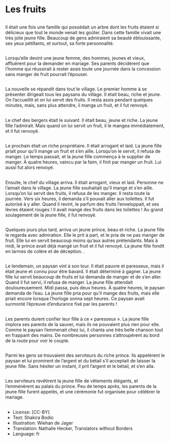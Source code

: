 # Les fruits

##
Il était une fois une famille qui
possédait un arbre dont les fruits
étaient si délicieux que tout le
monde venait les goûter.
Dans cette famille vivait une très
jolie jeune fille. Beaucoup de gens
admiraient sa beauté éblouissante,
ses yeux pétillants, et surtout, sa
forte personnalité.

##
Lorsqu’elle devint une jeune
femme, des hommes, jeunes et
vieux, affluèrent pour la demander
en mariage.
Ses parents décidèrent que
l’homme qui réussirait à rester assis
toute une journée dans la
concession sans manger de fruit
pourrait l’épouser.

##
La nouvelle se répandit dans tout le
village.
Le premier homme à se présenter
dirigeait tous les paysans du
village. Il était beau, riche et jeune.
On l’accueillit et on lui servit des
fruits.
Il resta assis pendant quelques
minutes, mais, sans plus attendre, il
manga un fruit, et il fut renvoyé.

##
Le chef des bergers était le suivant.
Il était beau, jeune et riche. La
jeune fille l’admirait. Mais quand on
lui servit un fruit, il le mangea
immédiatement, et il fut renvoyé.

##
Le prochain était un riche
propriétaire. Il était arrogant et laid.
La jeune fille priait pour qu’il mange
un fruit et s’en aille.
Lorsqu’on le servit, il refusa de
manger. Le temps passait, et la
jeune fille commença à le supplier
de manger. À quatre heures, vaincu
par la faim, il finit par manger un
fruit. Lui aussi fut alors renvoyé.

##
Ensuite, le chef du village arriva. Il était arrogant,
vieux et laid. Personne ne l’aimait dans le village. La
jeune fille souhaitait qu’il mange et s’en aille.
Lorsqu’on lui servit des fruits, il refusa de les manger.
Il resta toute la journée. Vers six heures, il demanda
s’il pouvait aller aux toilettes.
Il fut autorisé à y aller. Quand il revint, le parfum des
fruits l’enveloppait, et ses lèvres étaient rouges ! Il
avait mangé des fruits dans les toilettes ! Au grand
soulagement de la jeune fille, il fut renvoyé.

##
Quelques jours plus tard, arriva un
jeune prince, beau et riche. La
jeune fille le regarda avec
admiration.
Elle le prit à part, et le pria de ne
pas manger de fruit. Elle lui en
servit beaucoup moins qu’aux
autres prétendants.
Mais à midi, le prince avait déjà
mangé un fruit et il fut renvoyé. La
jeune fille fondit en larmes de
colère et de déception.
.

##
Le lendemain, un paysan vint à son tour. Il était pauvre et
paresseux, mais il était jeune et connu pour être bavard. Il était
déterminé à gagner. La jeune fille lui servit beaucoup de fruits et
lui demanda de manger et de s’en aller.
Quand il fut servi, il refusa de manger. La jeune fille attendait
douloureusement. Midi passa, puis deux heures. À quatre heures,
le paysan demanda de l’eau.
La jeune fille pria pour qu’il mange des fruits, mais elle priait
encore lorsque l’horloge sonna sept heures. Ce paysan avait
surmonté l’épreuve d’endurance fixé par les parents !

##

##
Les parents durent confier leur fille
à ce « paresseux ».
La jeune fille implora ses parents de
la sauver, mais ils ne pouvaient plus
rien pour elle.
Comme le paysan l’emmenait chez
lui, il chanta une très belle chanson
tout en frappant des mains. De
nombreuses personnes
s’attroupèrent au bord de la route
pour voir le couple.

##
Parmi les gens se trouvaient des
serviteurs du riche prince. Ils
appelèrent le paysan et lui
promirent de l’argent et du bétail
s’il acceptait de laisser la jeune fille.
Sans hésiter un instant, il prit
l’argent et le bétail, et s’en alla.

##
Les serviteurs revêtirent la jeune
fille de vêtements élégants, et
l’emmenèrent au palais du prince.
Peu de temps après, les parents de
la jeune fille furent appelés, et une
cérémonie fut organisée pour
célébrer le mariage.

##
* License: [CC-BY]
* Text: Shakira Bodio
* Illustration: Wiehan de Jager
* Translation: Nathalie Hecker, Translators without Borders
* Language: fr
